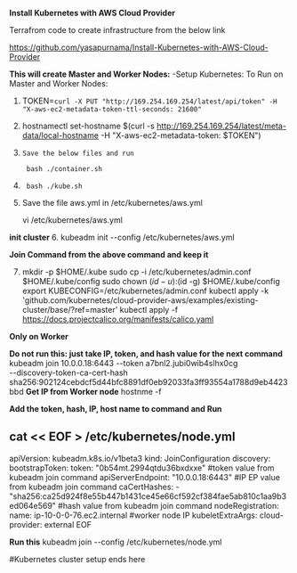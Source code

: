 **Install Kubernetes with AWS Cloud Provider**

Terrafrom code to create infrastructure from the below link

https://github.com/yasapurnama/Install-Kubernetes-with-AWS-Cloud-Provider

**This will create Master and Worker Nodes:**
-Setup Kubernetes:
To Run on Master and Worker Nodes:
1.    TOKEN=`curl -X PUT "http://169.254.169.254/latest/api/token" -H "X-aws-ec2-metadata-token-ttl-seconds: 21600"`

2.    hostnamectl set-hostname $(curl -s http://169.254.169.254/latest/meta-data/local-hostname -H "X-aws-ec2-metadata-token: $TOKEN")

3.     Save the below files and run

        bash ./container.sh

5.      bash ./kube.sh

6.  Save the file aws.yml in /etc/kubernetes/aws.yml

    vi /etc/kubernetes/aws.yml 

**init cluster**
6.  kubeadm init --config /etc/kubernetes/aws.yml

**Join Command from the above command and keep it**

7.
    mkdir -p $HOME/.kube
    sudo cp -i /etc/kubernetes/admin.conf $HOME/.kube/config
    sudo chown $(id -u):$(id -g) $HOME/.kube/config
    export KUBECONFIG=/etc/kubernetes/admin.conf
    kubectl apply -k 'github.com/kubernetes/cloud-provider-aws/examples/existing-cluster/base/?ref=master'
    kubectl apply -f https://docs.projectcalico.org/manifests/calico.yaml

**Only on Worker**

**Do not run this: just take IP, token, and hash value for the next command**
    kubeadm join 10.0.0.18:6443 --token a7bnl2.jubi0wib4slhx0cg \
        --discovery-token-ca-cert-hash sha256:902124cebdcf5d44bfc8891df0eb92033fa3ff93554a1788d9eb4423bbd
**Get IP from Worker node**
    hostnme -f 

**Add the token, hash, IP, host name to command and Run**

cat << EOF > /etc/kubernetes/node.yml
---
apiVersion: kubeadm.k8s.io/v1beta3
kind: JoinConfiguration
discovery:
  bootstrapToken:
    token: "0b54mt.2994qtdu36bxdxxe" #token value from kubeadm join command
    apiServerEndpoint: "10.0.0.18:6443" #IP EP value from kubeadm join command
    caCertHashes:
      - "sha256:ca25d924f8e55b447b1431ce45e66cf592cf384fae5ab810c1aa9b3ed064e569" #hash value from kubeadm join command
nodeRegistration:
  name: ip-10-0-0-76.ec2.internal  #worker node IP
  kubeletExtraArgs:
    cloud-provider: external
EOF

**Run this**
  kubeadm join --config /etc/kubernetes/node.yml

#Kubernetes cluster setup ends here
